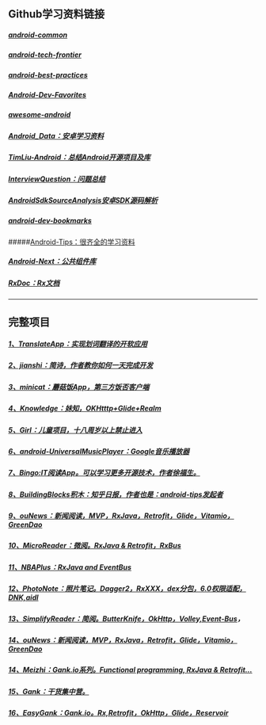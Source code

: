 ## Github学习资料链接
##### [android-common](https://github.com/Trinea/android-common)
##### [android-tech-frontier](https://github.com/hehonghui/android-tech-frontier)
##### [android-best-practices](https://github.com/futurice/android-best-practices)
##### [Android-Dev-Favorites](https://github.com/ruijun/Android-Dev-Favorites)
##### [awesome-android](https://github.com/snowdream/awesome-android#Maven)
##### [Android_Data：安卓学习资料 ](https://github.com/Freelander/Android_Data)

##### [TimLiu-Android：总结Android开源项目及库](https://github.com/Tim9Liu9/TimLiu-Android)
##### [InterviewQuestion：问题总结](https://github.com/leerduo/InterviewQuestion)
##### [AndroidSdkSourceAnalysis安卓SDK源码解析](https://github.com/LittleFriendsGroup/AndroidSdkSourceAnalysis)

##### [android-dev-bookmarks](https://github.com/zhengxiaopeng/android-dev-bookmarks)
#####[Android-Tips：很齐全的学习资料](https://github.com/tangqi92/Android-Tips)
##### [Android-Next：公共组件库](https://github.com/mcxiaoke/Android-Next)
##### [RxDoc：Rx文档](https://github.com/mcxiaoke/RxDocs)
---
## 完整项目
##### [1、TranslateApp：实现划词翻译的开软应用](https://github.com/maoruibin/TranslateApp)
##### [2、jianshi：简诗，作者教你如何一天完成开发](https://github.com/wingjay/jianshi)
##### [3、minicat：蘑菇饭App，第三方饭否客户端](https://github.com/mcxiaoke/minicat)
##### [4、Knowledge：妹知，OKHtttp+Glide+Realm](https://github.com/DanteAndroid/Knowledge)

##### [5、Girl：儿童项目，十八周岁以上禁止进入](https://github.com/flyou/Girls)
##### [6、android-UniversalMusicPlayer：Google音乐播放器](https://github.com/flyou/Girls)
##### [7、Bingo:IT阅读App。可以学习更多开源技术，作者徐福生。](https://github.com/sfsheng0322/Bingo)
##### [8、BuildingBlocks积木：知乎日报，作者也是：android-tips发起者](https://github.com/tangqi92/BuildingBlocks)
##### [9、ouNews：新闻阅读，MVP，RxJava，Retrofit，Glide，Vitamio，GreenDao](https://github.com/oubowu/OuNews)
##### [10、MicroReader：微阅。RxJava & Retrofit，RxBus](https://github.com/YiuChoi/MicroReader)
##### [11、NBAPlus：RxJava and EventBus](https://github.com/YiuChoi/MicroReader)
##### [12、PhotoNote：照片笔记。Dagger2，RxXXX，dex分包，6.0权限适配，DNK,aidl](https://github.com/yydcdut/PhotoNoter)
##### [13、SimplifyReader：简阅。ButterKnife，OkHttp，Volley,Event-Bus](https://github.com/SkillCollege/SimplifyReader)，
##### [14、ouNews：新闻阅读，MVP，RxJava，Retrofit，Glide，Vitamio，GreenDao](https://github.com/oubowu/OuNews)

##### [14、Meizhi：Gank.io系列。Functional programming, RxJava & Retrofit...](https://github.com/drakeet/Meizhi)

##### [15、Gank：干货集中营。](https://github.com/dongjunkun/GanK)

##### [16、EasyGank：Gank.io。Rx,Retrofit，OkHttp，Glide，Reservoir](https://github.com/CaMnter/EasyGank)

